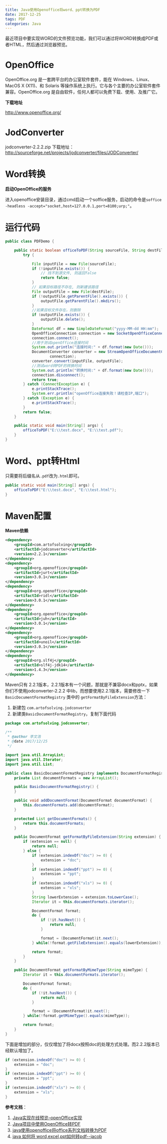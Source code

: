 ```yaml
---
title: Java使用Openoffice将word、ppt转换为PDF
date: 2017-12-25
tags: PDF
categories: Java
---
```



最近项目中要实现WORD的文件预览功能，我们可以通过将WORD转换成PDF或者HTML，然后通过浏览器预览。

# OpenOffice

OpenOffice.org 是一套跨平台的办公室软件套件，能在 Windows、Linux、MacOS X (X11)、和 Solaris 等操作系统上执行。它与各个主要的办公室软件套件兼容。OpenOffice.org 是自由软件，任何人都可以免费下载、使用、及推广它。

<!-- more -->


**下载地址**

http://www.openoffice.org/

# JodConverter

jodconverter-2.2.2.zip 下载地址：
http://sourceforge.net/projects/jodconverter/files/JODConverter/

# Word转换

**启动OpenOffice的服务**

进入openoffice安装目录，通过cmd启动一个soffice服务，启动的命令是`soffice -headless -accept="socket,host=127.0.0.1,port=8100;urp;"`。

# 运行代码


```java
public class PDFDemo {

    public static boolean officeToPDF(String sourceFile, String destFile) {
        try {

            File inputFile = new File(sourceFile);
            if (!inputFile.exists()) {
                // 找不到源文件, 则返回false
                return false;
            }
            // 如果目标路径不存在, 则新建该路径
            File outputFile = new File(destFile);
            if (!outputFile.getParentFile().exists()) {
                outputFile.getParentFile().mkdirs();
            }
            //如果目标文件存在，则删除
            if (outputFile.exists()) {
                outputFile.delete();
            }
            DateFormat df = new SimpleDateFormat("yyyy-MM-dd HH:mm");
            OpenOfficeConnection connection = new SocketOpenOfficeConnection("127.0.0.1", 8100);
            connection.connect();
            //用于测试openOffice连接时间
            System.out.println("连接时间:" + df.format(new Date()));
            DocumentConverter converter = new StreamOpenOfficeDocumentConverter(
                    connection);
            converter.convert(inputFile, outputFile);
            //测试word转PDF的转换时间
            System.out.println("转换时间:" + df.format(new Date()));
            connection.disconnect();
            return true;
        } catch (ConnectException e) {
            e.printStackTrace();
            System.err.println("openOffice连接失败！请检查IP,端口");
        } catch (Exception e) {
            e.printStackTrace();
        }
        return false;
    }

    public static void main(String[] args) {
        officeToPDF("E:\\test.docx", "E:\\test.pdf");
    }
}
```
# Word、ppt转Html

只需要将后缀名从`.pdf`改为`.html`即可。

```java
public static void main(String[] args) {
    officeToPDF("E:\\test.docx", "E:\\test.html");
}
```

# Maven配置

**Maven依赖**

```xml
<dependency>
	<groupId>com.artofsolving</groupId>
	<artifactId>jodconverter</artifactId>
	<version>2.2.1</version>
</dependency>
<dependency>
	<groupId>org.openoffice</groupId>
	<artifactId>jurt</artifactId>
	<version>3.0.1</version>
</dependency>
<dependency>
	<groupId>org.openoffice</groupId>
	<artifactId>ridl</artifactId>
	<version>3.0.1</version>
</dependency>
<dependency>
	<groupId>org.openoffice</groupId>
	<artifactId>juh</artifactId>
	<version>3.0.1</version>
</dependency>
<dependency>
	<groupId>org.openoffice</groupId>
	<artifactId>unoil</artifactId>
	<version>3.0.1</version>
</dependency>
<dependency>
	<groupId>org.slf4j</groupId>
	<artifactId>slf4j-jdk14</artifactId>
	<version>1.4.3</version>
</dependency>
```

Maven只有 2.2.1版本，2.2.1版本有一个问题，那就是不兼容docx和pptx，如果你们不使用jodconverter-2.2.2 中lib，而想要使用2.2.1版本，需要修改一下 `BasicDocumentFormatRegistry` 类中的 `getFormatByFileExtension`方法：
1. 新建包 `com.artofsolving.jodconverter`
2. 新建类`BasicDocumentFormatRegistry`，复制下面代码
```java
package com.artofsolving.jodconverter;

/**
 * @author 李文浩
 * @date 2017/12/25
 */

import java.util.ArrayList;
import java.util.Iterator;
import java.util.List;

public class BasicDocumentFormatRegistry implements DocumentFormatRegistry {
    private List documentFormats = new ArrayList();

    public BasicDocumentFormatRegistry() {
    }

    public void addDocumentFormat(DocumentFormat documentFormat) {
        this.documentFormats.add(documentFormat);
    }

    protected List getDocumentFormats() {
        return this.documentFormats;
    }

    public DocumentFormat getFormatByFileExtension(String extension) {
        if (extension == null) {
            return null;
        } else {
            if (extension.indexOf("doc") >= 0) {
                extension = "doc";
            }
            if (extension.indexOf("ppt") >= 0) {
                extension = "ppt";
            }
            if (extension.indexOf("xls") >= 0) {
                extension = "xls";
            }
            String lowerExtension = extension.toLowerCase();
            Iterator it = this.documentFormats.iterator();

            DocumentFormat format;
            do {
                if (!it.hasNext()) {
                    return null;
                }

                format = (DocumentFormat)it.next();
            } while(!format.getFileExtension().equals(lowerExtension));

            return format;
        }
    }

    public DocumentFormat getFormatByMimeType(String mimeType) {
        Iterator it = this.documentFormats.iterator();

        DocumentFormat format;
        do {
            if (!it.hasNext()) {
                return null;
            }

            format = (DocumentFormat)it.next();
        } while(!format.getMimeType().equals(mimeType));

        return format;
    }
}
```

下面是增加的部分，仅仅增加了将docx按照doc的处理方式处理。而2.2.2版本已经默认增加了。

```java
if (extension.indexOf("doc") >= 0) {
    extension = "doc";
}
if (extension.indexOf("ppt") >= 0) {
    extension = "ppt";
}
if (extension.indexOf("xls") >= 0) {
    extension = "xls";
}
```

**参考文档**：
1. [Java实现在线预览–openOffice实现](http://blog.csdn.net/yjclsx/article/details/51445546)
2. [Java项目中使用OpenOffice转PDF](http://blog.csdn.net/qq_33571718/article/details/51154472)
3. [java使用openoffice将office系列文档转换为PDF](http://blog.csdn.net/make_a_difference/article/details/53771136###;)
4. [java 如何将 word,excel,ppt如何转pdf--jacob](http://www.cnblogs.com/xxyfhjl/p/6773786.html)
